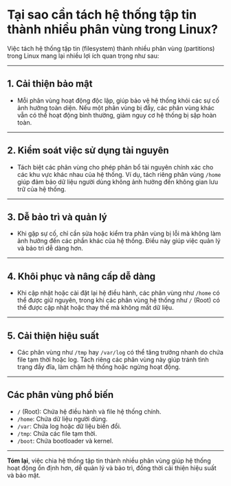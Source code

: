 ﻿# Tại sao cần tách hệ thống tập tin thành nhiều phân vùng trong Linux?

Việc tách hệ thống tập tin (filesystem) thành nhiều phân vùng (partitions) trong Linux mang lại nhiều lợi ích quan trọng như sau:

---

## 1. Cải thiện bảo mật
- Mỗi phân vùng hoạt động độc lập, giúp bảo vệ hệ thống khỏi các sự cố ảnh hưởng toàn diện. Nếu một phân vùng bị đầy, các phân vùng khác vẫn có thể hoạt động bình thường, giảm nguy cơ hệ thống bị sập hoàn toàn.

---

## 2. Kiểm soát việc sử dụng tài nguyên
- Tách biệt các phân vùng cho phép phân bổ tài nguyên chính xác cho các khu vực khác nhau của hệ thống. Ví dụ, tách riêng phân vùng `/home` giúp đảm bảo dữ liệu người dùng không ảnh hưởng đến không gian lưu trữ của hệ thống.

---

## 3. Dễ bảo trì và quản lý
- Khi gặp sự cố, chỉ cần sửa hoặc kiểm tra phân vùng bị lỗi mà không làm ảnh hưởng đến các phần khác của hệ thống. Điều này giúp việc quản lý và bảo trì dễ dàng hơn.

---

## 4. Khôi phục và nâng cấp dễ dàng
- Khi cập nhật hoặc cài đặt lại hệ điều hành, các phân vùng như `/home` có thể được giữ nguyên, trong khi các phân vùng hệ thống như `/` (Root) có thể được cập nhật hoặc thay thế mà không mất dữ liệu.

---

## 5. Cải thiện hiệu suất
- Các phân vùng như `/tmp` hay `/var/log` có thể tăng trưởng nhanh do chứa file tạm thời hoặc log. Tách riêng các phân vùng này giúp tránh tình trạng đầy đĩa, làm chậm hệ thống hoặc ngừng hoạt động.

---

## Các phân vùng phổ biến
- `/` (Root): Chứa hệ điều hành và file hệ thống chính.
- `/home`: Chứa dữ liệu người dùng.
- `/var`: Chứa log hoặc dữ liệu biến đổi.
- `/tmp`: Chứa các file tạm thời.
- `/boot`: Chứa bootloader và kernel.

---

**Tóm lại**, việc chia hệ thống tập tin thành nhiều phân vùng giúp hệ thống hoạt động ổn định hơn, dễ quản lý và bảo trì, đồng thời cải thiện hiệu suất và bảo mật.
